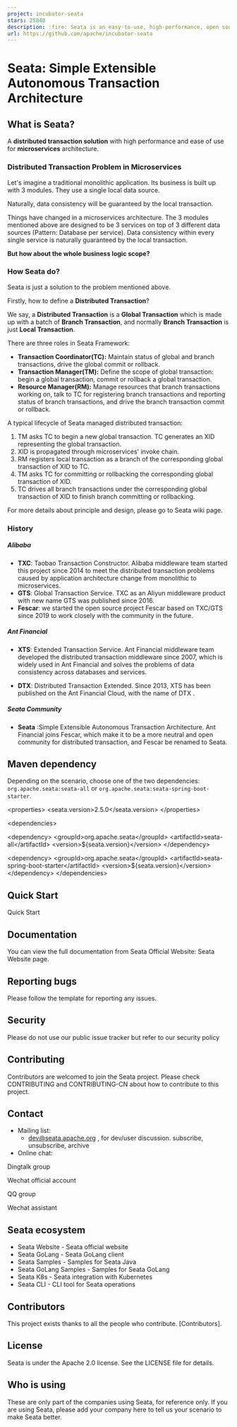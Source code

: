 ```yaml
---
project: incubator-seata
stars: 25840
description: :fire: Seata is an easy-to-use, high-performance, open source distributed transaction solution.
url: https://github.com/apache/incubator-seata
---
```


Seata: Simple Extensible Autonomous Transaction Architecture
============================================================

What is Seata?
--------------

A **distributed transaction solution** with high performance and ease of use for **microservices** architecture.

### Distributed Transaction Problem in Microservices

Let's imagine a traditional monolithic application. Its business is built up with 3 modules. They use a single local data source.

Naturally, data consistency will be guaranteed by the local transaction.

Things have changed in a microservices architecture. The 3 modules mentioned above are designed to be 3 services on top of 3 different data sources (Pattern: Database per service). Data consistency within every single service is naturally guaranteed by the local transaction.

**But how about the whole business logic scope?**

### How Seata do?

Seata is just a solution to the problem mentioned above.

Firstly, how to define a **Distributed Transaction**?

We say, a **Distributed Transaction** is a **Global Transaction** which is made up with a batch of **Branch Transaction**, and normally **Branch Transaction** is just **Local Transaction**.

There are three roles in Seata Framework:

-   **Transaction Coordinator(TC):** Maintain status of global and branch transactions, drive the global commit or rollback.
-   **Transaction Manager(TM):** Define the scope of global transaction: begin a global transaction, commit or rollback a global transaction.
-   **Resource Manager(RM):** Manage resources that branch transactions working on, talk to TC for registering branch transactions and reporting status of branch transactions, and drive the branch transaction commit or rollback.

A typical lifecycle of Seata managed distributed transaction:

1.  TM asks TC to begin a new global transaction. TC generates an XID representing the global transaction.
2.  XID is propagated through microservices' invoke chain.
3.  RM registers local transaction as a branch of the corresponding global transaction of XID to TC.
4.  TM asks TC for committing or rollbacking the corresponding global transaction of XID.
5.  TC drives all branch transactions under the corresponding global transaction of XID to finish branch committing or rollbacking.

For more details about principle and design, please go to Seata wiki page.

### History

##### Alibaba

-   **TXC**: Taobao Transaction Constructor. Alibaba middleware team started this project since 2014 to meet the distributed transaction problems caused by application architecture change from monolithic to microservices.
-   **GTS**: Global Transaction Service. TXC as an Aliyun middleware product with new name GTS was published since 2016.
-   **Fescar**: we started the open source project Fescar based on TXC/GTS since 2019 to work closely with the community in the future.

##### Ant Financial

-   **XTS**: Extended Transaction Service. Ant Financial middleware team developed the distributed transaction middleware since 2007, which is widely used in Ant Financial and solves the problems of data consistency across databases and services.
    
-   **DTX**: Distributed Transaction Extended. Since 2013, XTS has been published on the Ant Financial Cloud, with the name of DTX .
    

##### Seata Community

-   **Seata** :Simple Extensible Autonomous Transaction Architecture. Ant Financial joins Fescar, which make it to be a more neutral and open community for distributed transaction, and Fescar be renamed to Seata.

Maven dependency
----------------

Depending on the scenario, choose one of the two dependencies: `org.apache.seata:seata-all` or `org.apache.seata:seata-spring-boot-starter`.

<properties\>
  <seata.version>2.5.0</seata.version>
</properties\>

<dependencies\>
<!--dependencies for non-SpringBoot application framework\-->
  <dependency\>
    <groupId\>org.apache.seata</groupId\>
    <artifactId\>seata-all</artifactId\>
    <version\>${seata.version}</version\>
  </dependency\>

<!--If your project base on \`Spring Boot\`, you can directly use the following dependencies\-->
<!--Notice: \`seata-spring-boot-starter\` has already included \`seata-all\` dependency\-->
  <dependency\>
    <groupId\>org.apache.seata</groupId\>
    <artifactId\>seata-spring-boot-starter</artifactId\>
    <version\>${seata.version}</version\>
  </dependency\>
</dependencies\>

Quick Start
-----------

Quick Start

Documentation
-------------

You can view the full documentation from Seata Official Website: Seata Website page.

Reporting bugs
--------------

Please follow the template for reporting any issues.

Security
--------

Please do not use our public issue tracker but refer to our security policy

Contributing
------------

Contributors are welcomed to join the Seata project. Please check CONTRIBUTING and CONTRIBUTING-CN about how to contribute to this project.

Contact
-------

-   Mailing list:
    -   dev@seata.apache.org , for dev/user discussion. subscribe, unsubscribe, archive
-   Online chat:

Dingtalk group

Wechat official account

QQ group

Wechat assistant

Seata ecosystem
---------------

-   Seata Website - Seata official website
-   Seata GoLang - Seata GoLang client
-   Seata Samples - Samples for Seata Java
-   Seata GoLang Samples - Samples for Seata GoLang
-   Seata K8s - Seata integration with Kubernetes
-   Seata CLI - CLI tool for Seata operations

Contributors
------------

This project exists thanks to all the people who contribute. \[Contributors\].

License
-------

Seata is under the Apache 2.0 license. See the LICENSE file for details.

Who is using
------------

These are only part of the companies using Seata, for reference only. If you are using Seata, please add your company here to tell us your scenario to make Seata better.

